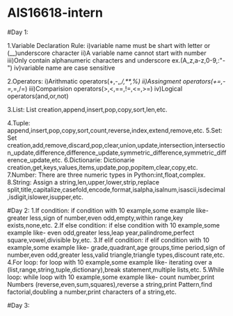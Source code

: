 # AIS16618-intern
#Day 1:

1.Variable Declaration Rule:
i)variable name must be shart with letter or (__)underscore character 
ii)A variable name cannot start with number 
iii)Only contain alphanumeric characters and underscore ex.(A_z,a-z,0-9,:"-") 
iv)variable name are case sensitive

2.Operators: 
i)Arithmatic operators(+,-,*,/,**,%)
ii)Assingment operators(+=,-=,*=,/=)
iii)Comparision operators(>,<,==,!=,<=,>=)
iv)Logical operators(and,or,not)

3.List: List creation,append,insert,pop,copy,sort,len,etc.

4.Tuple: append,insert,pop,copy,sort,count,reverse,index,extend,remove,etc.
5.Set: Set creation,add,remove,discard,pop,clear,union,update,intersection,intersection_update,difference,difference_update,symmetric_difference,symmetric_difference_update,etc.
6.Dictionarie: Dictionarie creation,get,keys,values,items,update,pop,popitem,clear,copy,etc.
7.Number: There are three numeric types in Python:int,float,complex.
8.String: Assign a string,len,upper,lower,strip,replace split,title,capitalize,casefold,encode,format,isalpha,isalnum,isascii,isdecimal,isdigit,islower,isupper,etc.

#Day 2:
1.If condition: if condition with 10 example,some example like-greater less,sign of number,even odd,empty,within range,key exists,none,etc.
2.If else condition: if else condition with 10 example,some example like- even odd,greater less,leap year,palindrome,perfect square,vowel,divisible by,etc.
3.If elif condition: if elif condition with 10 example,some example like- grade,quadrant,age groups,time period,sign of number,even odd,greater less,valid triangle,triangle types,discount rate,etc.
4.For loop: for loop with 10 example,some example like- iterating over a (list,range,string,tuple,dictionary),break statement,multiple lists,etc.
5.While loop: while loop with 10 example,some example like- count number,print Numbers (reverse,even,sum,squares),reverse a string,print Pattern,find factorial,doubling a number,print characters of a string,etc.

#Day 3:

